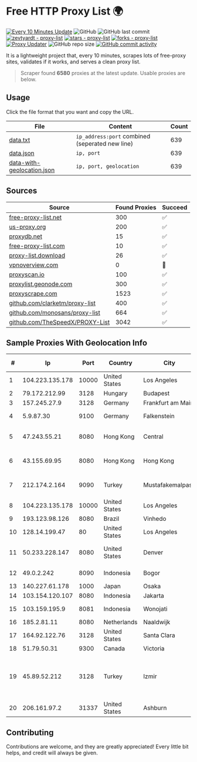 
# Free HTTP Proxy List 🌍

[![Every 10 Minutes Update](https://github.com/mertguvencli/http-proxy-list/actions/workflows/main.yml/badge.svg?branch=main)](https://github.com/mertguvencli/http-proxy-list/actions/workflows/main.yml)
![GitHub](https://img.shields.io/github/license/mertguvencli/http-proxy-list)
![GitHub last commit](https://img.shields.io/github/last-commit/mertguvencli/http-proxy-list)
[![zevtyardt - proxy-list](https://img.shields.io/static/v1?label=zevtyardt&message=proxy-list&color=blue&logo=github)](https://github.com/zevtyardt/proxy-list "Go to GitHub repo")
[![stars - proxy-list](https://img.shields.io/github/stars/zevtyardt/proxy-list?style=social)](https://github.com/zevtyardt/proxy-list)
[![forks - proxy-list](https://img.shields.io/github/forks/zevtyardt/proxy-list?style=social)](https://github.com/zevtyardt/proxy-list)
[![Proxy Updater](https://github.com/zevtyardt/proxy-list/workflows/Proxy%20Updater/badge.svg)](https://github.com/zevtyardt/proxy-list/actions?query=workflow:"Proxy+Updater")
![GitHub repo size](https://img.shields.io/github/repo-size/zevtyardt/proxy-list)
[![GitHub commit activity](https://img.shields.io/github/commit-activity/m/zevtyardt/proxy-list?logo=commits)](https://github.com/zevtyardt/proxy-list/commits/main)

It is a lightweight project that, every 10 minutes, scrapes lots of free-proxy sites, validates if it works, and serves a clean proxy list.

> Scraper found **6580** proxies at the latest update. Usable proxies are below.

## Usage

Click the file format that you want and copy the URL.

|File|Content|Count|
|----|-------|-----|
|[data.txt](https://raw.githubusercontent.com/mertguvencli/http-proxy-list/main/proxy-list/data.txt)|`ip_address:port` combined (seperated new line)|639|
|[data.json](https://raw.githubusercontent.com/mertguvencli/http-proxy-list/main/proxy-list/data.json)|`ip, port`|639|
|[data-with-geolocation.json](https://raw.githubusercontent.com/mertguvencli/http-proxy-list/main/proxy-list/data-with-geolocation.json)|`ip, port, geolocation`|639|

## Sources

|Source|Found Proxies|Succeed|
|------|-------------|-------|
|[free-proxy-list.net](https://free-proxy-list.net)|300|✅|
|[us-proxy.org](https://www.us-proxy.org)|200|✅|
|[proxydb.net](http://proxydb.net)|15|✅|
|[free-proxy-list.com](https://free-proxy-list.com/?page=&port=&type%5B%5D=http&type%5B%5D=https&up_time=0&search=Search)|10|✅|
|[proxy-list.download](https://www.proxy-list.download/HTTP)|26|✅|
|[vpnoverview.com](https://vpnoverview.com/privacy/anonymous-browsing/free-proxy-servers)|0|🚫|
|[proxyscan.io](https://www.proxyscan.io)|100|✅|
|[proxylist.geonode.com](https://proxylist.geonode.com/api/proxy-list?limit=300&page=1&sort_by=lastChecked&sort_type=desc&protocols=http,https)|300|✅|
|[proxyscrape.com](https://api.proxyscrape.com/v2/?request=displayproxies&protocol=http&timeout=10000&country=all&ssl=all&anonymity=all)|1523|✅|
|[github.com/clarketm/proxy-list](https://raw.githubusercontent.com/clarketm/proxy-list/master/proxy-list-raw.txt)|400|✅|
|[github.com/monosans/proxy-list](https://raw.githubusercontent.com/monosans/proxy-list/main/proxies/http.txt)|664|✅|
|[github.com/TheSpeedX/PROXY-List](https://raw.githubusercontent.com/TheSpeedX/PROXY-List/master/http.txt)|3042|✅|


## Sample Proxies With Geolocation Info

|#|Ip|Port|Country|City|Internet Service Provider|
|-|--|----|-------|----|-------------------------|
|1|104.223.135.178|10000|United States|Los Angeles|LayerHost|
|2|79.172.212.99|3128|Hungary|Budapest|Szerverplex Kft|
|3|157.245.27.9|3128|Germany|Frankfurt am Main|DigitalOcean, LLC|
|4|5.9.87.30|9100|Germany|Falkenstein|Hetzner Online GmbH|
|5|47.243.55.21|8080|Hong Kong|Central|Alibaba (US) Technology Co., Ltd.|
|6|43.155.69.95|8080|Hong Kong|Hong Kong|Shenzhen Tencent Computer Systems Company Limited|
|7|212.174.2.164|9090|Turkey|Mustafakemalpasa|Turk Telekomunikasyon Anonim Sirketi|
|8|104.223.135.178|10000|United States|Los Angeles|LayerHost|
|9|193.123.98.126|8080|Brazil|Vinhedo|Oracle Corporation|
|10|128.14.199.47|80|United States|Los Angeles|Zenlayer Inc|
|11|50.233.228.147|8080|United States|Denver|Comcast Cable Communications, LLC|
|12|49.0.2.242|8090|Indonesia|Bogor|PT Usaha Adi Sanggoro|
|13|140.227.61.178|1000|Japan|Osaka|InfoSphere|
|14|103.154.120.107|8080|Indonesia|Jakarta|MORATELINDONAP|
|15|103.159.195.9|8081|Indonesia|Wonojati|PT Giga Digital Nusantara|
|16|185.2.81.11|8080|Netherlands|Naaldwijk|WorldStream B.V.|
|17|164.92.122.76|3128|United States|Santa Clara|DigitalOcean, LLC|
|18|51.79.50.31|9300|Canada|Victoria|OVH SAS|
|19|45.89.52.212|3128|Turkey|Izmir|SPDNet Telekomunikasyon Hizmetleri Bilgi Teknolojileri Taahhut Sanayi Ve Ticare|
|20|206.161.97.2|31337|United States|Ashburn|PCCW Global, Inc.|



## Contributing

Contributions are welcome, and they are greatly appreciated! Every
little bit helps, and credit will always be given.

